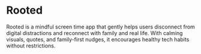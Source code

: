 # Rooted
Rooted is a mindful screen time app that gently helps users disconnect from digital distractions and reconnect with family and real life. With calming visuals, quotes, and family-first nudges, it encourages healthy tech habits without restrictions.
